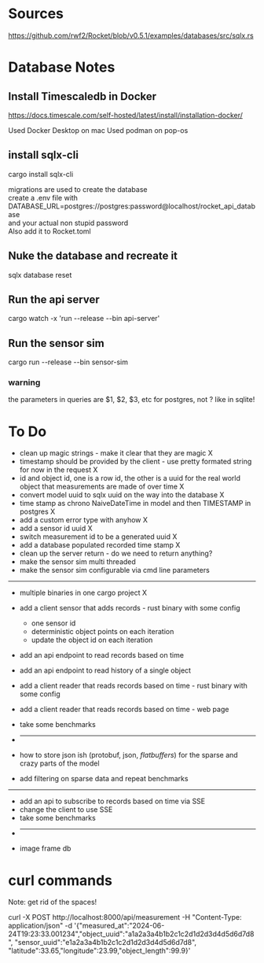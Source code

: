 # Sources

https://github.com/rwf2/Rocket/blob/v0.5.1/examples/databases/src/sqlx.rs

# Database Notes

## Install Timescaledb in Docker

https://docs.timescale.com/self-hosted/latest/install/installation-docker/

Used Docker Desktop on mac
Used podman on pop-os

## install sqlx-cli

cargo install sqlx-cli

migrations are used to create the database    
create a .env file with    
DATABASE_URL=postgres://postgres:password@localhost/rocket_api_database    
and your actual non stupid password    
Also add it to Rocket.toml

## Nuke the database and recreate it

sqlx database reset

## Run the api server

cargo watch -x 'run --release --bin api-server'

## Run the sensor sim

cargo run --release --bin sensor-sim

### warning

the parameters in queries are $1, $2, $3, etc for postgres, not ? like in sqlite!

# To Do

* clean up magic strings - make it clear that they are magic X
* timestamp should be provided by the client - use pretty formated string for now in the request X
* id and object id, one is a row id, the other is a uuid for the real world object that measurements are made of
  over time X
* convert model uuid to sqlx uuid on the way into the database X
* time stamp as chrono NaiveDateTime in model and then TIMESTAMP in postgres X
* add a custom error type with anyhow X
* add a sensor id uuid X
* switch measurement id to be a generated uuid X
* add a database populated recorded time stamp X
* clean up the server return - do we need to return anything?
* make the sensor sim multi threaded
* make the sensor sim configurable via cmd line parameters

------------------------------------------------

* multiple binaries in one cargo project X
* add a client sensor that adds records - rust binary with some config
    * one sensor id
    * deterministic object points on each iteration
    * update the object id on each iteration
* add an api endpoint to read records based on time
* add an api endpoint to read history of a single object
* add a client reader that reads records based on time - rust binary with some config
* add a client reader that reads records based on time - web page
* take some benchmarks

* ------------------------------------------------
* how to store json ish (protobuf, json, *flatbuffers*) for the sparse and crazy parts of the model
* add filtering on sparse data and repeat benchmarks

------------------------------------------------

* add an api to subscribe to records based on time via SSE
* change the client to use SSE
* take some benchmarks
* ------------------------------------------------
* image frame db

# curl commands

Note: get rid of the spaces!

curl -X POST http://localhost:8000/api/measurement -H "Content-Type: application/json"
-d '{"measured_at":"2024-06-24T19:23:33.001234","object_uuid":"a1a2a3a4b1b2c1c2d1d2d3d4d5d6d7d8",
"sensor_uuid":"e1a2a3a4b1b2c1c2d1d2d3d4d5d6d7d8", "latitude":33.65,"longitude":23.99,"object_length":99.9}'
